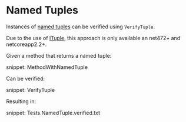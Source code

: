 # Named Tuples

Instances of [named tuples](https://docs.microsoft.com/en-us/dotnet/csharp/tuples#named-and-unnamed-tuples) can be verified using `VerifyTuple`.

Due to the use of [ITuple](https://docs.microsoft.com/en-us/dotnet/api/system.runtime.compilerservices.ituple), this approach is only available an net472+ and netcoreapp2.2+.

Given a method that returns a named tuple:

snippet: MethodWithNamedTuple

Can be verified:

snippet: VerifyTuple

Resulting in:

snippet: Tests.NamedTuple.verified.txt
